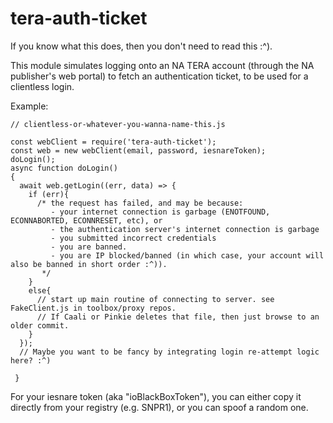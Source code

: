 # tera-auth-ticket

If you know what this does, then you don't need to read this :^).

This module simulates logging onto an NA TERA account (through the NA publisher's web portal) to fetch an authentication ticket, to be used for a clientless login.

Example:

```
// clientless-or-whatever-you-wanna-name-this.js

const webClient = require('tera-auth-ticket');
const web = new webClient(email, password, iesnareToken); 
doLogin();
async function doLogin() 
{
  await web.getLogin((err, data) => {
    if (err){
      /* the request has failed, and may be because:
         - your internet connection is garbage (ENOTFOUND, ECONNABORTED, ECONNRESET, etc), or 
         - the authentication server's internet connection is garbage
         - you submitted incorrect credentials
         - you are banned.
         - you are IP blocked/banned (in which case, your account will also be banned in short order :^)).
       */
    }
    else{
      // start up main routine of connecting to server. see FakeClient.js in toolbox/proxy repos. 
      // If Caali or Pinkie deletes that file, then just browse to an older commit.
    }
  });
  // Maybe you want to be fancy by integrating login re-attempt logic here? :^)
  
 }

```

For your iesnare token (aka "ioBlackBoxToken"), you can either copy it directly from your registry (e.g. SNPR1), or you can spoof a random one.

